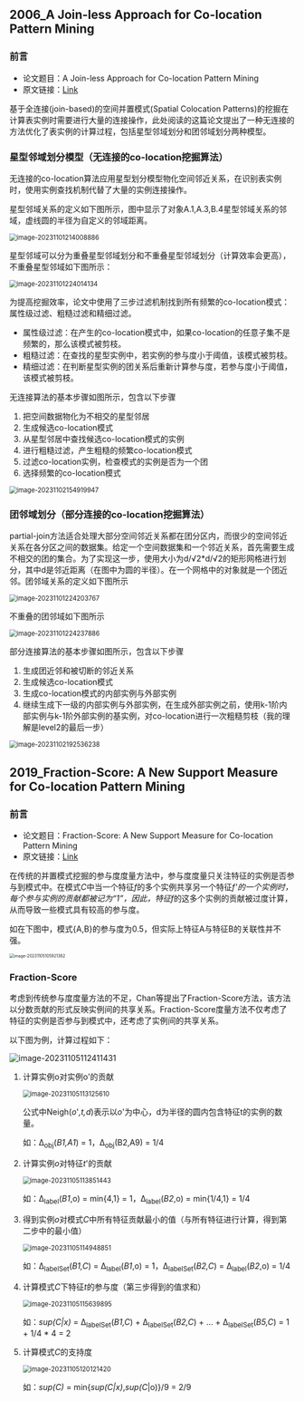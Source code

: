 ## 2006_A Join-less Approach for Co-location Pattern Mining

### 前言

- 论文题目：A Join-less Approach for Co-location Pattern Mining
- 原文链接：[Link](https://ieeexplore.ieee.org/document/1565789)

基于全连接(join-based)的空间并置模式(Spatial Colocation Patterns)的挖掘在计算表实例时需要进行大量的连接操作，此处阅读的这篇论文提出了一种无连接的方法优化了表实例的计算过程，包括星型邻域划分和团邻域划分两种模型。

### 星型邻域划分模型（无连接的co-location挖掘算法）

无连接的co-location算法应用星型划分模型物化空间邻近关系，在识别表实例时，使用实例查找机制代替了大量的实例连接操作。

星型邻域关系的定义如下图所示，图中显示了对象A.1,A.3,B.4星型邻域关系的邻域，虚线圆的半径为自定义的邻域距离。

<img src="./img/2006_A%20Join-less%20Approach%20for%20Co-location%20Pattern%20Mining/image-20231101214008886.png" alt="image-20231101214008886" style="zoom: 80%;" />

星型邻域可以分为重叠星型邻域划分和不重叠星型邻域划分（计算效率会更高），不重叠星型邻域如下图所示：

<img src="./img/2006_A%20Join-less%20Approach%20for%20Co-location%20Pattern%20Mining/image-20231101224014134.png" alt="image-20231101224014134" style="zoom: 80%;" />

为提高挖掘效率，论文中使用了三步过滤机制找到所有频繁的co-location模式：属性级过滤、粗糙过滤和精细过滤。

- 属性级过滤：在产生的co-location模式中，如果co-location的任意子集不是频繁的，那么该模式被剪枝。
- 粗糙过滤：在查找的星型实例中，若实例的参与度小于阈值，该模式被剪枝。
- 精细过滤：在判断星型实例的团关系后重新计算参与度，若参与度小于阈值，该模式被剪枝。

无连接算法的基本步骤如图所示，包含以下步骤

1. 把空间数据物化为不相交的星型邻居
2. 生成候选co-location模式
3. 从星型邻居中查找候选co-location模式的实例
4. 进行粗糙过滤，产生粗糙的频繁co-location模式
5. 过滤co-location实例，检查模式的实例是否为一个团
6. 选择频繁的co-location模式

<img src="./img/2006_A%20Join-less%20Approach%20for%20Co-location%20Pattern%20Mining/image-20231102154919947.png" alt="image-20231102154919947" style="zoom:80%;" />

### 团邻域划分（部分连接的co-location挖掘算法）

partial-join方法适合处理大部分空间邻近关系都在团分区内，而很少的空间邻近关系在各分区之间的数据集。给定一个空间数据集和一个邻近关系，首先需要生成不相交的团的集合。为了实现这一步，使用大小为d/√2*d/√2的矩形网格进行划分，其中d是邻近距离（在图中为圆的半径）。在一个网格中的对象就是一个团近邻。团邻域关系的定义如下图所示

<img src="./img/2006_A%20Join-less%20Approach%20for%20Co-location%20Pattern%20Mining/image-20231101224203767.png" alt="image-20231101224203767" style="zoom: 80%;" />

不重叠的团邻域如下图所示

<img src="./img/2006_A%20Join-less%20Approach%20for%20Co-location%20Pattern%20Mining/image-20231101224237886.png" alt="image-20231101224237886" style="zoom:80%;" />

部分连接算法的基本步骤如图所示，包含以下步骤

1. 生成团近邻和被切断的邻近关系
2. 生成候选co-location模式
3. 生成co-location模式的内部实例与外部实例
4. 继续生成下一级的内部实例与外部实例，在生成外部实例之前，使用k-1阶内部实例与k-1阶外部实例的基实例，对co-location进行一次粗糙剪枝（我的理解是level2的最后一步）

<img src="./img/2006_A%20Join-less%20Approach%20for%20Co-location%20Pattern%20Mining/image-20231102192536238.png" alt="image-20231102192536238" style="zoom:80%;" />

## 2019_Fraction-Score: A New Support Measure for Co-location Pattern Mining  

### 前言

- 论文题目：Fraction-Score: A New Support Measure for Co-location Pattern Mining
- 原文链接：[Link](https://ieeexplore.ieee.org/document/8731499)

在传统的并置模式挖掘的参与度度量方法中，参与度度量只关注特征的实例是否参与到模式中。在模式*C*中当一个特征*f*的多个实例共享另一个特征*f'*的一个实例时，每个参与实例的贡献都被记为“1”，因此，特征*f*的这多个实例的贡献被过度计算，从而导致一些模式具有较高的参与度。

如在下图中，模式{A,B}的参与度为0.5，但实际上特征A与特征B的关联性并不强。

<img src="./img/2006_A%20Join-less%20Approach%20for%20Co-location%20Pattern%20Mining/image-20231105105921382.png" alt="image-20231105105921382" style="zoom: 50%;" />

### Fraction-Score

考虑到传统参与度度量方法的不足，Chan等提出了Fraction-Score方法，该方法以分数贡献的形式反映实例间的共享关系。Fraction-Score度量方法不仅考虑了特征的实例是否参与到模式中，还考虑了实例间的共享关系。

以下图为例，计算过程如下：

![image-20231105112411431](./img/2006_A%20Join-less%20Approach%20for%20Co-location%20Pattern%20Mining/image-20231105112411431.png)

1. 计算实例o对实例o'的贡献

   <img src="./img/2006_A%20Join-less%20Approach%20for%20Co-location%20Pattern%20Mining/image-20231105113125610.png" alt="image-20231105113125610" style="zoom:80%;" />

   公式中Neigh(*o*'*,t,d*)表示以*o*'为中心，d为半径的圆内包含特征t的实例的数量。

   如：∆<sub>obj</sub>(*B1,A1*) = 1，∆<sub>obj</sub>(B2,A9) = 1/4

2. 计算实例*o*对特征*t*'的贡献

   <img src="./img/2006_A%20Join-less%20Approach%20for%20Co-location%20Pattern%20Mining/image-20231105113851443.png" alt="image-20231105113851443" style="zoom:80%;" />

   如：∆<sub>label</sub>(*B1*,o) = min{4,1} = 1，∆<sub>label</sub>(*B2*,o) = min{1/4,1} = 1/4

3. 得到实例*o*对模式*C*中所有特征贡献最小的值（与所有特征进行计算，得到第二步中的最小值）

   <img src="./img/2006_A%20Join-less%20Approach%20for%20Co-location%20Pattern%20Mining/image-20231105114948851.png" alt="image-20231105114948851" style="zoom:80%;" />

   如：∆<sub>labelSet</sub>(*B1,C*) = ∆<sub>label</sub>(*B1*,o) = 1，∆<sub>labelSet</sub>(*B2,C*) = ∆<sub>label</sub>(*B2*,o) = 1/4

4. 计算模式*C*下特征*t*的参与度（第三步得到的值求和）

   <img src="./img/2006_A%20Join-less%20Approach%20for%20Co-location%20Pattern%20Mining/image-20231105115639895.png" alt="image-20231105115639895" style="zoom:80%;" />

   如：*sup(C|x)* = ∆<sub>labelSet</sub>(*B1,C*) + ∆<sub>labelSet</sub>(*B2,C*) + ... + ∆<sub>labelSet</sub>(*B5,C*) = 1 + 1/4 * 4 = 2

5. 计算模式*C*的支持度

   <img src="./img/2006_A%20Join-less%20Approach%20for%20Co-location%20Pattern%20Mining/image-20231105120121420.png" alt="image-20231105120121420" style="zoom:80%;" />

   如：*sup(C)* = min{*sup(C|x)*,*sup(C*|o)}/9 = 2/9
